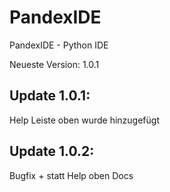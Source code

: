 # PandexIDE

PandexIDE - Python IDE

Neueste Version:
1.0.1

## Update 1.0.1:
Help Leiste oben wurde hinzugefügt

## Update 1.0.2:
Bugfix + statt Help oben Docs
